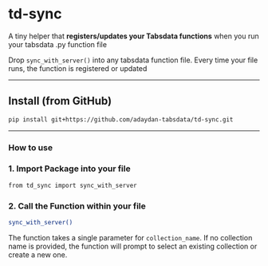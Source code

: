 # td-sync

A tiny helper that **registers/updates your Tabsdata functions** when you run your tabsdata .py function file

Drop `sync_with_server()` into any tabsdata function file. Every time your file runs, the function is registered or updated

---

## Install (from GitHub)

```bash
pip install git+https://github.com/adaydan-tabsdata/td-sync.git
```
---
### How to use 

### 1. Import Package into your file

```bash
from td_sync import sync_with_server
```

### 2. Call the Function within your file

```bash
sync_with_server()
```

The function takes a single parameter for  `collection_name`. If no collection name is provided, the function will prompt to select an existing collection or create a new one. 




